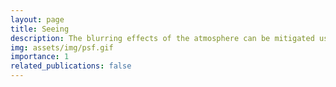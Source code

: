 ```yaml
---
layout: page
title: Seeing
description: The blurring effects of the atmosphere can be mitigated using either <a href="https://en.wikipedia.org/wiki/Lucky_imaging">Lucky imaging</a>, "rubber focal plane" or <a href="/">more advanced</a> image reconstruction techniques.
img: assets/img/psf.gif
importance: 1
related_publications: false
---
```


